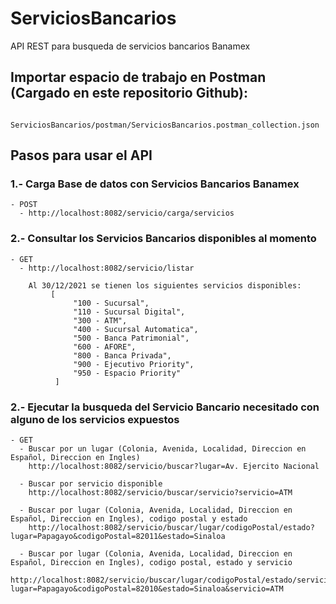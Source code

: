 # ServiciosBancarios
API REST para busqueda de servicios bancarios Banamex

## Importar espacio de trabajo en Postman (Cargado en este repositorio Github): 

       ServiciosBancarios/postman/ServiciosBancarios.postman_collection.json

## Pasos para usar el API

### 1.- Carga Base de datos con Servicios Bancarios Banamex
       
    - POST
      - http://localhost:8082/servicio/carga/servicios
      
### 2.- Consultar los Servicios Bancarios disponibles al momento

    - GET
      - http://localhost:8082/servicio/listar
              
        Al 30/12/2021 se tienen los siguientes servicios disponibles:
             [
                  "100 - Sucursal",
                  "110 - Sucursal Digital",
                  "300 - ATM",
                  "400 - Sucursal Automatica",
                  "500 - Banca Patrimonial",
                  "600 - AFORE",
                  "800 - Banca Privada",
                  "900 - Ejecutivo Priority",
                  "950 - Espacio Priority"
              ]
          
   
   
### 2.- Ejecutar la busqueda del Servicio Bancario necesitado con alguno de los servicios expuestos
  
    - GET
      - Buscar por un lugar (Colonia, Avenida, Localidad, Direccion en Español, Direccion en Ingles)
        http://localhost:8082/servicio/buscar?lugar=Av. Ejercito Nacional
        
      - Buscar por servicio disponible
        http://localhost:8082/servicio/buscar/servicio?servicio=ATM
       
      - Buscar por lugar (Colonia, Avenida, Localidad, Direccion en Español, Direccion en Ingles), codigo postal y estado 
        http://localhost:8082/servicio/buscar/lugar/codigoPostal/estado?lugar=Papagayo&codigoPostal=82011&estado=Sinaloa
       
      - Buscar por lugar (Colonia, Avenida, Localidad, Direccion en Español, Direccion en Ingles), codigo postal, estado y servicio
        http://localhost:8082/servicio/buscar/lugar/codigoPostal/estado/servicio?lugar=Papagayo&codigoPostal=82010&estado=Sinaloa&servicio=ATM
        
        
